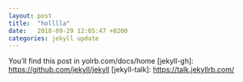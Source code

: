 ```yaml
---
layout: post
title:  "holllla"
date:   2018-09-29 12:05:47 +0200
categories: jekyll update
---
```

You’ll find this post in yolrb.com/docs/home
[jekyll-gh]:   https://github.com/jekyll/jekyll
[jekyll-talk]: https://talk.jekyllrb.com/
